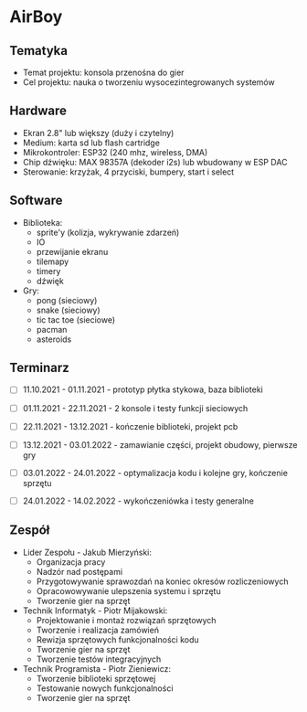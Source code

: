 # AirBoy


## Tematyka

 - Temat projektu: konsola przenośna do gier
 - Cel projektu: nauka o tworzeniu wysocezintegrowanych systemów


<!--## Budżet-->

<!--| Nazwa | Cena jednostkowa | Ilość | Cena |-->
<!--| ----- | ---------------- | ----- | ---- |-->
<!--| ESP32 | 30 zł | 2 | 60 zł | -->
<!--| Ekran TFT | 70 zł | 2 | 140 zł |-->
<!--| TP4056 | 7 zł | 2 | 14 zł |-->
<!--| Przetwornica | 5 zł | 2 | 10 zł |-->
<!--| Ogniwa LiPo | 30 zł | 2 | 60 zł |-->
<!--| Max 98357A | 5 zł | 2 | 10 zł |-->
<!--| Złącze pinowe | 2 zł | 2 | 4 zł |-->
<!--| PCB | 10 zł | 2 | 20 zł |-->
<!--| | | Suma | 318 zł |-->

## Hardware

 - Ekran 2.8" lub większy (duży i czytelny)
 - Medium: karta sd lub flash cartridge
 - Mikrokontroler: ESP32 (240 mhz, wireless, DMA)
 - Chip dźwięku: MAX 98357A (dekoder i2s) lub wbudowany w ESP DAC
 - Sterowanie: krzyżak, 4 przyciski, bumpery, start i select


## Software

 - Biblioteka: 
	 - sprite'y (kolizja, wykrywanie zdarzeń)
	 - IO
	 - przewijanie ekranu
	 - tilemapy
	 - timery
	 - dźwięk
 - Gry: 
	 - pong (sieciowy)
	 - snake (sieciowy)
	 - tic tac toe (sieciowe)
	 - pacman
	 - asteroids


## Terminarz

 - [ ] 11.10.2021 - 01.11.2021 - prototyp płytka stykowa, baza biblioteki
 - [ ] 01.11.2021 - 22.11.2021 - 2 konsole i testy funkcji sieciowych
 - [ ] 22.11.2021 - 13.12.2021 - kończenie biblioteki, projekt pcb
 - [ ] 13.12.2021 - 03.01.2022 - zamawianie części, projekt obudowy, pierwsze gry
 - [ ] 03.01.2022 - 24.01.2022 - optymalizacja kodu i kolejne gry, kończenie sprzętu
 - [ ] 24.01.2022 - 14.02.2022 - wykończeniówka i testy generalne


## Zespół

 - Lider Zespołu - Jakub Mierzyński:
	- Organizacja pracy
	- Nadzór nad postępami
	- Przygotowywanie sprawozdań na koniec okresów rozliczeniowych
	- Opracowowywanie ulepszenia systemu i sprzętu
	- Tworzenie gier na sprzęt
 - Technik Informatyk - Piotr Mijakowski:
	- Projektowanie i montaż rozwiązań sprzętowych
	- Tworzenie i realizacja zamówień
	- Rewizja sprzętowych funkcjonalności kodu
	- Tworzenie gier na sprzęt
	- Tworzenie testów integracyjnych
 - Technik Programista - Piotr Zieniewicz:
	- Tworzenie biblioteki sprzętowej
	- Testowanie nowych funkcjonalności
	- Tworzenie gier na sprzęt

